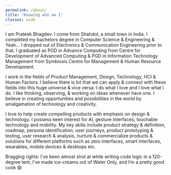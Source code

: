 ```yaml
---
permalink: /about/
title: "Knowing who am I"
classes: wide
---
```


I am Prateek Bhagdev. I come from Shahdol, a small town in India. I completed my bachelors degree in Computer Science & Engineering & Yeah... I dropped out of Electronics & Communication Engineering prior to that. I graduated as PGD in Advance Computing from Centre for Development of Advanced Computing & PGD in Information Technology Management from Symbiosis Centre for Management & Human Resource Development.

I work in the fields of Product Management, Design, Technology, HCI & Human Factors. I believe there is lot that we can apply & connect with these fields into this huge universe & vice versa. I do what I love and I love what I do. I like thinking, observing, & working on ideas whenever have one. I believe in creating opportunities and possibilities in the world by amalgamation of technology and creativity.

I love to help create compelling products with emphasis on design & technology. I possess keen interest for AI, gesture interfaces, touchable technology and mobility. My key skills include product strategy & definition, roadmap, persona identification, user journeys, product prototyping & testing, user research & analysis, nurture & commercialize products & solutions for different platforms such as zero interfaces, smart interfaces, wearables, mobile devices & desktops etc.

Bragging rights: I’ve been almost shot at while writing code logic in a 120-degree tent, I’ve made ice-creams out of Water Only, and I’m a pretty good cook :smile:
